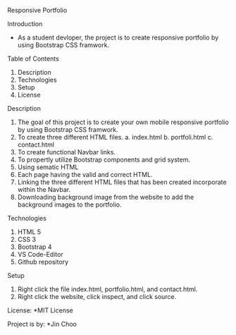 Responsive Portfolio

Introduction
* As a student devloper, the project is to create responsive portfolio by using Bootstrap CSS framwork.

Table of Contents
 1. Description
 2. Technologies
 3.  Setup
 4.  License

Description

 1.  The goal of this project is to create your own mobile responsive portfolio by using   Bootstrap CSS framwork.
 2. To create three different HTML files.
    a.  index.html
    b.  portfoli.html
    c.  contact.html
 3.  To create functional Navbar links.
 4. To propertly utilize Bootstrap components and grid system.
 5.  Using sematic HTML
 6.  Each page having the valid and correct HTML.
 7. Linking the three different HTML files that has been created incorporate within the Navbar.  
 8.  Downloading background image from the website to add the background images to the portfolio.   
    
Technologies
 1.  HTML 5
 2.  CSS 3
 3.  Bootstrap 4
 4.  VS Code-Editor
 5.  Github repository

Setup
 1.  Right click the file index.html, portfolio.html, and contact.html.
 2.  Right click the website, click inspect, and click source.

License:
    *MIT License

Project is by:
    *Jin Choo


